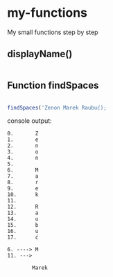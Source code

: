 # my-functions
My small functions step by step

## displayName()

```text

```

## Function findSpaces

```javascript

findSpaces('Zenon Marek Raubuć);

```

console output:

```text
0.       Z
1.       e
2.       n
3.       o
4.       n
5.
6.       M
7.       a
8.       r
9.       e
10.      k
11.
12.      R
13.      a
14.      u
15.      b
16.      u
17.      ć

6. ----> M
11. --->

        Marek
```

## 
